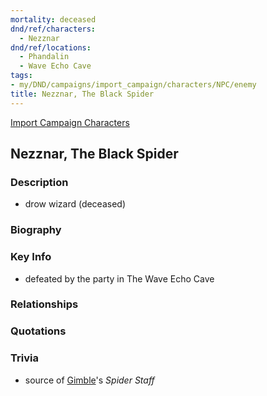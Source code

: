 ```yaml
---
mortality: deceased
dnd/ref/characters:
  - Nezznar
dnd/ref/locations:
  - Phandalin
  - Wave Echo Cave
tags:
- my/DND/campaigns/import_campaign/characters/NPC/enemy
title: Nezznar, The Black Spider
---
```


[Import Campaign Characters](/dnd/characters/)

## Nezznar, The Black Spider

### Description

- drow wizard (deceased)

### Biography

### Key Info

- defeated by the party in The Wave Echo Cave

### Relationships

### Quotations

### Trivia

- source of [Gimble](/dnd/characters/gimble-the-diviner)'s *Spider Staff*

